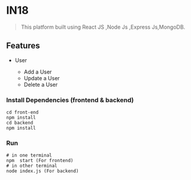 # IN18
> This platform built using React JS ,Node Js ,Express Js,MongoDB.

## Features


* User

  - Add a User
  - Update a User
  - Delete a User


### Install Dependencies (frontend & backend)

```
cd front-end
npm install
cd backend
npm install
```

### Run

```
# in one terminal
npm  start (For frontend)
# in other terminal 
node index.js (For backend)